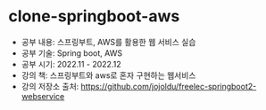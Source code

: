 # clone-springboot-aws

- 공부 내용: 스프링부트, AWS를 활용한 웹 서비스 실습
- 공부 기술: Spring boot, AWS
- 공부 시기: 2022.11 - 2022.12
- 강의 책: 스프링부트와 aws로 혼자 구현하는 웹서비스
- 강의 저장소 출처: https://github.com/jojoldu/freelec-springboot2-webservice
